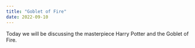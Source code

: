 ```yaml
---
title: "Goblet of Fire"
date: 2022-09-10
---
```

Today we will be discussing the masterpiece Harry Potter and the Goblet of Fire. 

